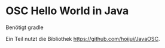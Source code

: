 # OSC Hello World in Java

Benötigt gradle

Ein Teil nutzt die Bibliothek https://github.com/hoijui/JavaOSC.